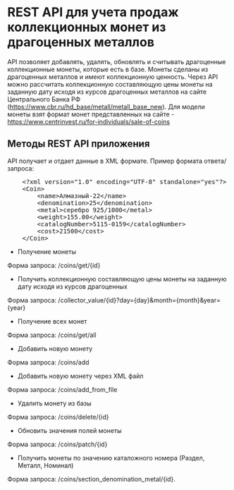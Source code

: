 # REST API для учета продаж коллекционных монет из драгоценных металлов

API позволяет добавлять, удалять, обновлять и считывать драгоценные коллекционные монеты, которые есть в базе. Монеты сделаны из драгоценных металлов и имеют коллекционную ценность. Через API можно рассчитать коллекционную составляющую цены монеты на заданную дату исходя из курсов драгоценных металлов на сайте Центрального Банка РФ (https://www.cbr.ru/hd_base/metall/metall_base_new).
Для модели монеты взят формат монет представленных на сайте - https://www.centrinvest.ru/for-individuals/sale-of-coins

## Методы REST API приложения

API получает и отдает данные в XML формате. Пример формата ответа/запроса:

<pre>
    &lt;?xml version="1.0" encoding="UTF-8" standalone="yes"?&gt;
    &lt;Coin&gt;
        &lt;name&gt;Алмазный-22&lt;/name&gt;
        &lt;denomination&gt;25&lt;/denomination&gt;
        &lt;metal&gt;серебро 925/1000&lt;/metal&gt;
        &lt;weight&gt;155.00&lt;/weight&gt;
        &lt;catalogNumber&gt;5115-0159&lt;/catalogNumber&gt;
        &lt;cost&gt;21500&lt;/cost&gt;
    &lt;/Coin&gt;
</pre>

- Получение монеты

Форма запроса: /coins/get/{id}

- Получить коллекционную составляющую цены монеты на заданную дату исходя из курсов драгоценных

Форма запроса: /collector_value/{id}?day={day}&month={month}&year={year}

- Получение всех монет

Форма запроса: /coins/get/all

- Добавить новую монету

Форма запроса: /coins/add

- Добавить новую монету через XML файл

Форма запроса: /coins/add_from_file

- Удалить монету из базы

Форма запроса: /coins/delete/{id}

- Обновить значения полей монеты

Форма запроса: /coins/patch/{id}

- Получить монеты по значению каталожного номера (Раздел, Металл, Номинал)

Форма запроса: /coins/section_denomination_metal/{id}.


